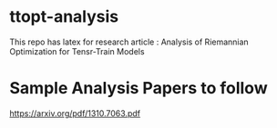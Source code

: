 # ttopt-analysis
This repo has latex for research article : Analysis of Riemannian Optimization for Tensr-Train Models

# Sample Analysis Papers to follow
https://arxiv.org/pdf/1310.7063.pdf 
